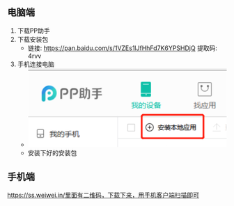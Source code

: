 

## 电脑端

1. 下载PP助手
2. 下载安装包
   - 链接: https://pan.baidu.com/s/1VZEs1lJfHhFd7K6YPSHDjQ 提取码: 4rvv 
3. 手机连接电脑
   - ![1560228638928](方法.images/1560228638928.png)
   - 安装下好的安装包

## 手机端

https://ss.weiwei.in/里面有二维码，下载下来，用手机客户端扫描即可